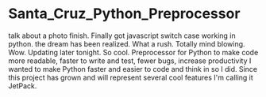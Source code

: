 # Santa_Cruz_Python_Preprocessor
talk about a photo finish. Finally got javascript switch case working in python. the dream has been realized.
What a rush. Totally mind blowing. Wow.
Updating later tonight. So cool. 
Preprocessor for Python to make code more readable, faster to write and test, fewer bugs, increase productivity
I wanted to make Python faster and easier to code and think in so I did.
Since this project has grown and will represent several cool features I'm calling
it JetPack.

